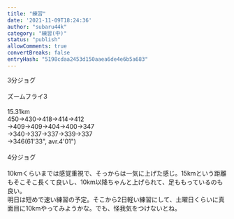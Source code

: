 ```yaml
---
title: "練習"
date: '2021-11-09T18:24:36'
author: "subaru44k"
category: "練習(中)"
status: "publish"
allowComments: true
convertBreaks: false
entryHash: "5198cdaa2453d150aaea6de4e6b5a683"
---
```

3分ジョグ<br>
<br>
ズームフライ3<br>
<br>
15.31km<br>
450→430→418→414→412<br>
→409→409→404→400→347<br>
→340→337→337→339→337<br>
→346(61'33", avr.4'01")<br>
<br>
4分ジョグ<br>
<br>
10kmくらいまでは感覚重視で、そっからは一気に上げた感じ。15kmという距離もそこそこ長くて良いし、10km以降ちゃんと上げられて、足ももっているのも良い。<br>
明日は短めで速い練習の予定。そこから2日軽い練習にして、土曜日くらいに真面目に10kmやってみようかな。でも、怪我気をつけないとね。
